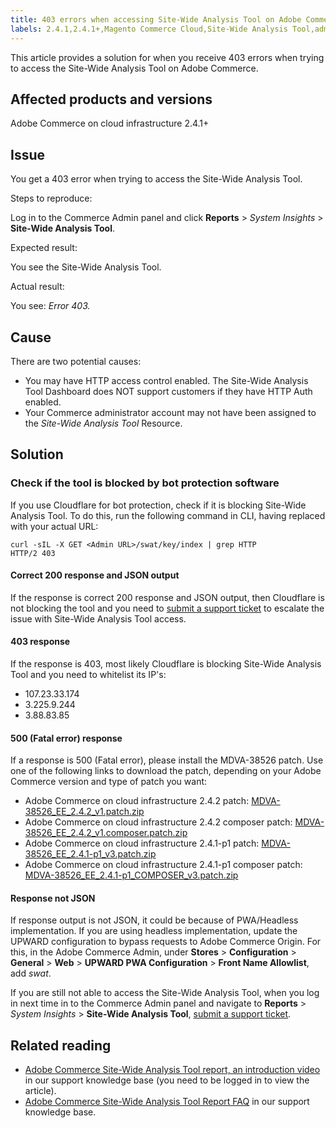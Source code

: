 ```yaml
---
title: 403 errors when accessing Site-Wide Analysis Tool on Adobe Commerce
labels: 2.4.1,2.4.1+,Magento Commerce Cloud,Site-Wide Analysis Tool,admin,error,permissions,troubleshooting,Magento,Adobe Commerce,cloud infrastructure
---
```


This article provides a solution for when you receive 403 errors when trying to access the Site-Wide Analysis Tool on Adobe Commerce.

## Affected products and versions

Adobe Commerce on cloud infrastructure 2.4.1+

## Issue

You get a 403 error when trying to access the Site-Wide Analysis Tool.

 <span class="wysiwyg-underline">Steps to reproduce:</span>

Log in to the Commerce Admin panel and click **Reports** > *System Insights* > **Site-Wide Analysis Tool**.

 <span class="wysiwyg-underline">Expected result:</span>

You see the Site-Wide Analysis Tool.

<span class="wysiwyg-underline">Actual result:</span>

You see: *Error 403.*

## Cause

There are two potential causes:

* You may have HTTP access control enabled. The Site-Wide Analysis Tool Dashboard does NOT support customers if they have HTTP Auth enabled.
* Your Commerce administrator account may not have been assigned to the *Site-Wide Analysis Tool* Resource.

## Solution

### Check if the tool is blocked by bot protection software

If you use Cloudflare for bot protection, check if it is blocking Site-Wide Analysis Tool. To do this, run the following command in CLI, having replaced <Admin URL> with your actual URL:

```cURL
curl -sIL -X GET <Admin URL>/swat/key/index | grep HTTP
HTTP/2 403
```
#### Correct 200 response and JSON output

If the response is correct 200 response and JSON output, then Cloudflare is not blocking the tool and you need to [submit a support ticket](https://support.magento.com/hc/en-us/articles/360019088251-Submit-a-support-ticket) to escalate the issue with Site-Wide Analysis Tool access.

#### 403 response

If the response is 403, most likely Cloudflare is blocking Site-Wide Analysis Tool and you need to whitelist its IP's:

* 107.23.33.174
* 3.225.9.244
* 3.88.83.85

#### 500 (Fatal error) response

If a response is 500 (Fatal error), please install the MDVA-38526 patch. Use one of the following links to download the patch, depending on your Adobe Commerce version and type of patch you want:

* Adobe Commerce on cloud infrastructure 2.4.2 patch: [MDVA-38526_EE_2.4.2_v1.patch.zip](assets/MDVA-38526_EE_2.4.2_v1.patch.zip)
* Adobe Commerce on cloud infrastructure 2.4.2 composer patch: [MDVA-38526_EE_2.4.2_v1.composer.patch.zip](assets/MDVA-38526_EE_2.4.2_v1.composer.patch.zip)
* Adobe Commerce on cloud infrastructure 2.4.1-p1 patch: [MDVA-38526_EE_2.4.1-p1_v3.patch.zip](assets/MDVA-38526_EE_2.4.1-p1_v3.patch)
* Adobe Commerce on cloud infrastructure 2.4.1-p1 composer patch: [MDVA-38526_EE_2.4.1-p1_COMPOSER_v3.patch.zip](assets/MDVA-38526_EE_2.4.1-p1_COMPOSER_v3.patch.zip)

#### Response not JSON

If response output is not JSON, it could be because of PWA/Headless implementation. If you are using headless implementation, update the UPWARD configuration to bypass requests to Adobe Commerce Origin. For this, in the Adobe Commerce Admin, under **Stores** > **Configuration** > **General** > **Web** > **UPWARD PWA Configuration** > **Front Name Allowlist**, add *swat*.


If you are still not able to access the Site-Wide Analysis Tool, when you log in next time in to the Commerce Admin panel and navigate to **Reports** > *System Insights* > **Site-Wide Analysis Tool**, [submit a support ticket](https://support.magento.com/hc/en-us/articles/360019088251-Submit-a-support-ticket).

## Related reading

* [Adobe Commerce Site-Wide Analysis Tool report, an introduction video](https://support.magento.com/hc/en-us/articles/360048980691-Magento-Site-Wide-Analysis-Tool-report-an-introduction-video) in our support knowledge base (you need to be logged in to view the article).
* [Adobe Commerce Site-Wide Analysis Tool Report FAQ](https://support.magento.com/hc/en-us/articles/360048646671-Magento-Site-Wide-Analysis-Tool-Report-FAQ) in our support knowledge base.
